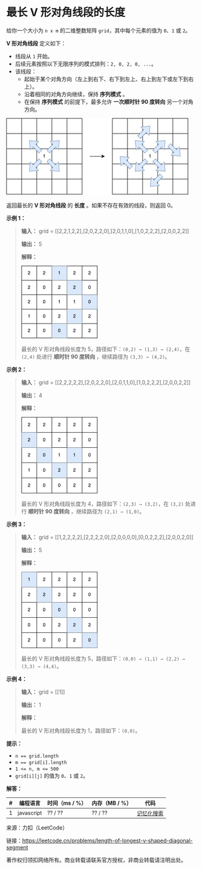# 最长 V 形对角线段的长度

给你一个大小为 `n x m` 的二维整数矩阵 `grid`，其中每个元素的值为 `0`、`1` 或 `2`。

**V 形对角线段** 定义如下：

- 线段从 `1` 开始。
- 后续元素按照以下无限序列的模式排列：`2, 0, 2, 0, ...`。
- 该线段：
  - 起始于某个对角方向（左上到右下、右下到左上、右上到左下或左下到右上）。
  - 沿着相同的对角方向继续，保持 **序列模式** 。
  - 在保持 **序列模式** 的前提下，最多允许 **一次顺时针 90 度转向** 另一个对角方向。

![题目说明](./question.jpeg)

返回最长的 **V 形对角线段** 的 **长度** 。如果不存在有效的线段，则返回 0。

**示例 1：**

> **输入：** grid = [[2,2,1,2,2],[2,0,2,2,0],[2,0,1,1,0],[1,0,2,2,2],[2,0,0,2,2]]
> 
> **输出：** 5
> 
> **解释：**
> 
> ![解释1](./ex1.jpeg)
> 
> 最长的 V 形对角线段长度为 5，路径如下：`(0,2) → (1,3) → (2,4)`，在 `(2,4)` 处进行 **顺时针 90 度转向** ，继续路径为 `(3,3) → (4,2)`。

**示例 2：**

> **输入：** grid = [[2,2,2,2,2],[2,0,2,2,0],[2,0,1,1,0],[1,0,2,2,2],[2,0,0,2,2]]
> 
> **输出：** 4
> 
> **解释：**
> 
> ![解释2](./ex2.jpeg)
> 
> 最长的 V 形对角线段长度为 4，路径如下：`(2,3) → (3,2)`，在 `(3,2)` 处进行 **顺时针 90 度转向** ，继续路径为 `(2,1) → (1,0)`。

**示例 3：**

> **输入：** grid = [[1,2,2,2,2],[2,2,2,2,0],[2,0,0,0,0],[0,0,2,2,2],[2,0,0,2,0]]
> 
> **输出：** 5
> 
> **解释：**
> 
> ![解释3](./ex3.jpeg)
> 
> 最长的 V 形对角线段长度为 5，路径如下：`(0,0) → (1,1) → (2,2) → (3,3) → (4,4)`。

**示例 4：**

> **输入：** grid = [[1]]
> 
> **输出：** 1
> 
> **解释：**
> 
> 最长的 V 形对角线段长度为 1，路径如下：`(0,0)`。

**提示：**

- `n == grid.length`
- `m == grid[i].length`
- `1 <= n, m <= 500`
- `grid[i][j]` 的值为 `0`、`1` 或 `2`。

**解答：**

**#**|**编程语言**|**时间（ms / %）**|**内存（MB / %）**|**代码**
------|----------|-----------------|----------------|--------
1|javascript|?? / ??|?? / ??|[记忆化搜索](./javascript/ac_v1.js)

来源：力扣（LeetCode）

链接：https://leetcode.cn/problems/length-of-longest-v-shaped-diagonal-segment

著作权归领扣网络所有。商业转载请联系官方授权，非商业转载请注明出处。
